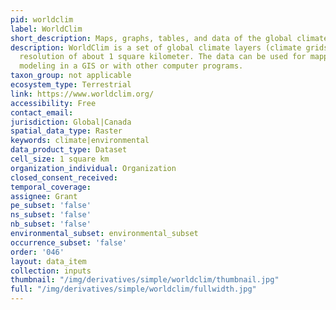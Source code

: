 ```yaml
---
pid: worldclim
label: WorldClim
short_description: Maps, graphs, tables, and data of the global climate
description: WorldClim is a set of global climate layers (climate grids) with a spatial
  resolution of about 1 square kilometer. The data can be used for mapping and spatial
  modeling in a GIS or with other computer programs.
taxon_group: not applicable
ecosystem_type: Terrestrial
link: https://www.worldclim.org/
accessibility: Free
contact_email: 
jurisdiction: Global|Canada
spatial_data_type: Raster
keywords: climate|environmental
data_product_type: Dataset
cell_size: 1 square km
organization_individual: Organization
closed_consent_received: 
temporal_coverage: 
assignee: Grant
pe_subset: 'false'
ns_subset: 'false'
nb_subset: 'false'
environmental_subset: environmental_subset
occurrence_subset: 'false'
order: '046'
layout: data_item
collection: inputs
thumbnail: "/img/derivatives/simple/worldclim/thumbnail.jpg"
full: "/img/derivatives/simple/worldclim/fullwidth.jpg"
---
```

